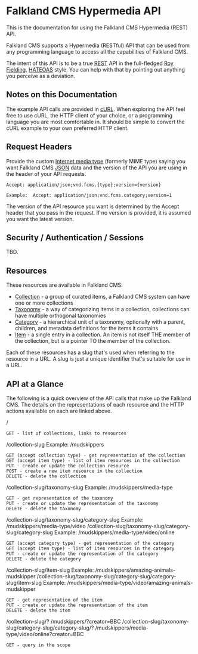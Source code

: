 # Falkland CMS Hypermedia API

This is the documentation for using the Falkland CMS Hypermedia (REST) API.

Falkland CMS supports a Hypermedia (RESTful) API that can be used from any programming language to access all the capabilities of Falkland CMS.

The intent of this API is to be a true [REST](http://en.wikipedia.org/wiki/Representational_State_Transfer) API in the full-fledged [Roy Fielding](http://roy.gbiv.com/), [HATEOAS](http://en.wikipedia.org/wiki/HATEOAS) style. You can help with that by pointing out anything you perceive as a deviation.


## Notes on this Documentation

The example API calls are provided in [cURL](http://curl.haxx.se/). When exploring the API feel free to use cURL, the HTTP client of your choice, or a programming language you are most comfortable in. It should be simple to convert the cURL example to your own preferred HTTP client.


## Request Headers

Provide the custom [Internet media type](http://en.wikipedia.org/wiki/Internet_media_type) (formerly MIME type) saying you want Falkland CMS [JSON](http://www.json.org/) data and the version of the API you are using in the header of your API requests.

	Accept: application/json;vnd.fcms.{type};version={version}

	Example:  Accept: application/json;vnd.fcms.category;version=1

The version of the API resource you want is determined by the Accept header that you pass in the request. If no version is provided, it is assumed you want the latest version.


## Security / Authentication / Sessions

TBD.

## Resources

These resources are available in Falkland CMS:

* [Collection](./collection) - a group of curated items, a Falkland CMS system can have one or more collections
* [Taxonomy](./taxonomy) - a way of categorizing items in a collection, collections can have multiple orthogonal taxonomies
* [Category](./category) - a hierarchical unit of a taxonomy, optionally with a parent, children, and metadata definitions for the items it contains
* [Item](./item) - a single entry in a collection. An item is not itself THE member of the collection, but is a pointer TO the member of the collection.

Each of these resources has a slug that's used when referring to the resource in a URL. A slug is just a unique identifier that's suitable for use in a URL.

## API at a Glance

The following is a quick overview of the API calls that make up the Falkland CMS. The details on the representations of each resource and the HTTP actions available on each are linked above.

/

	GET - list of collections, links to resources

/collection-slug
Example: /mudskippers

	GET (accept collection type) - get representation of the collection
	GET (accept item type) - list of item resources in the collection
	PUT - create or update the collection resource
	POST - create a new item resource in the collection
	DELETE - delete the collection

/collection-slug/taxonomy-slug
Example: /mudskippers/media-type

	GET - get representation of the taxonomy
	PUT - create or update the representation of the taxonomy
	DELETE - delete the taxonomy

/collection-slug/taxonomy-slug/category-slug
Example: /mudskippers/media-type/video
/collection-slug/taxonomy-slug/category-slug/category-slug
Example: /mudskippers/media-type/video/online

	GET (accept category type) - get representation of the category
	GET (accept item type) - list of item resources in the category
	PUT - create or update the representation of the category
	DELETE - delete the category

/collection-slug/item-slug
Example: /mudskippers/amazing-animals-mudskipper
/collection-slug/taxonomy-slug/category-slug/category-slug/item-slug
Example: /mudskippers/media-type/video/amazing-animals-mudskipper

	GET - get representation of the item
	PUT - create or update the representation of the item
	DELETE - delete the item

/collection-slug/?
/mudskippers/?creator=BBC
/collection-slug/taxonomy-slug/category-slug/category-slug/?
/mudskippers/media-type/video/online?creator=BBC

	GET - query in the scope